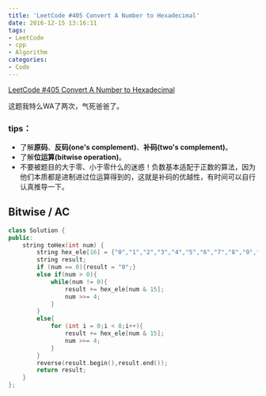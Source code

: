 ```yaml
---
title: 'LeetCode #405 Convert A Number to Hexadecimal'
date: 2016-12-15 13:16:11
tags:
- LeetCode
- cpp
- Algorithm
categories:
- Code
---
```

[LeetCode #405 Convert A Number to Hexadecimal](https://leetcode.com/problems/convert-a-number-to-hexadecimal/)
<!--more-->
这题我特么WA了两次，气死爸爸了。
### tips：
* 了解**原码**、**反码(one's complement)**、**补码(two's complement)**。
* 了解**位运算(bitwise operation)**。
* 不要被题目的大于零、小于零什么的迷惑！负数基本适配于正数的算法，因为他们本质都是进制进过位运算得到的，这就是补码的优越性，有时间可以自行认真推导一下。

## Bitwise / AC
```C++
class Solution {
public:
    string toHex(int num) {
        string hex_ele[16] = {"0","1","2","3","4","5","6","7","8","9","a","b","c","d","e","f"};
        string result;
        if (num == 0){result = "0";}
        else if(num > 0){
            while(num != 0){
                result += hex_ele[num & 15];
                num >>= 4;
            }
        }
        else{
            for (int i = 0;i < 8;i++){
                result += hex_ele[num & 15];
                num >>= 4;
            }
        }
        reverse(result.begin(),result.end());
        return result;
    }
};
```